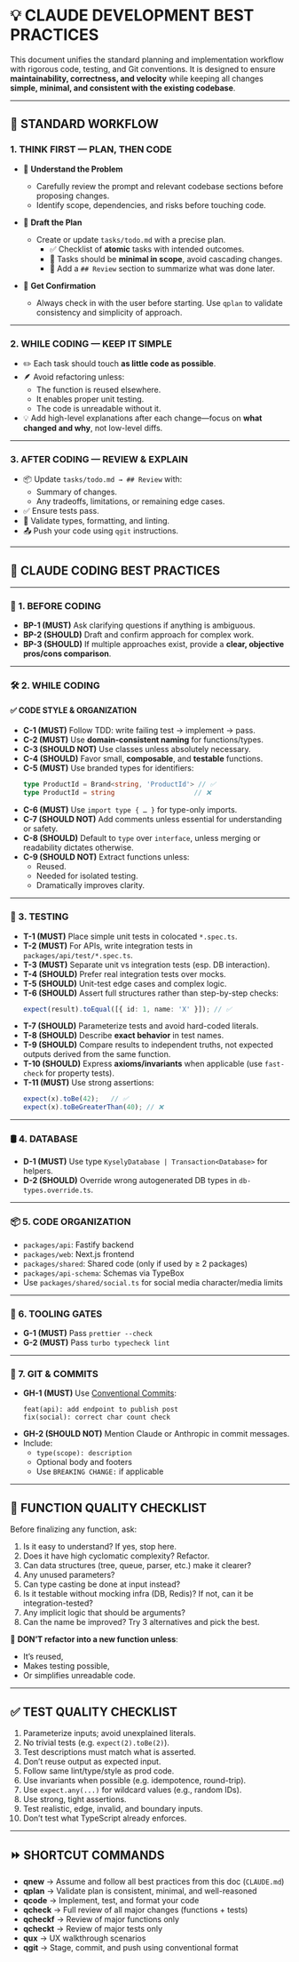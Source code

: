# 💡 CLAUDE DEVELOPMENT BEST PRACTICES

This document unifies the standard planning and implementation workflow with rigorous code, testing, and Git conventions. It is designed to ensure **maintainability, correctness, and velocity** while keeping all changes **simple, minimal, and consistent with the existing codebase**.

---

## 🔁 STANDARD WORKFLOW

### 1. THINK FIRST — PLAN, THEN CODE

- 📖 **Understand the Problem**
  - Carefully review the prompt and relevant codebase sections before proposing changes.
  - Identify scope, dependencies, and risks before touching code.

- 📄 **Draft the Plan**
  - Create or update `tasks/todo.md` with a precise plan.
    - ✅ Checklist of **atomic** tasks with intended outcomes.
    - 🚧 Tasks should be **minimal in scope**, avoid cascading changes.
    - 🧠 Add a `## Review` section to summarize what was done later.

- 🧾 **Get Confirmation**
  - Always check in with the user before starting. Use `qplan` to validate consistency and simplicity of approach.

---

### 2. WHILE CODING — KEEP IT SIMPLE

- ✏️ Each task should touch **as little code as possible**.
- 🪶 Avoid refactoring unless:
  - The function is reused elsewhere.
  - It enables proper unit testing.
  - The code is unreadable without it.
- 💡 Add high-level explanations after each change—focus on **what changed and why**, not low-level diffs.

---

### 3. AFTER CODING — REVIEW & EXPLAIN

- 📦 Update `tasks/todo.md → ## Review` with:
  - Summary of changes.
  - Any tradeoffs, limitations, or remaining edge cases.
- ✅ Ensure tests pass.
- 🧪 Validate types, formatting, and linting.
- 📤 Push your code using `qgit` instructions.

---

## 🧠 CLAUDE CODING BEST PRACTICES

---

### 🧱 1. BEFORE CODING

- **BP-1 (MUST)** Ask clarifying questions if anything is ambiguous.
- **BP-2 (SHOULD)** Draft and confirm approach for complex work.
- **BP-3 (SHOULD)** If multiple approaches exist, provide a **clear, objective pros/cons comparison**.

---

### 🛠️ 2. WHILE CODING

#### ✅ CODE STYLE & ORGANIZATION

- **C-1 (MUST)** Follow TDD: write failing test → implement → pass.
- **C-2 (MUST)** Use **domain-consistent naming** for functions/types.
- **C-3 (SHOULD NOT)** Use classes unless absolutely necessary.
- **C-4 (SHOULD)** Favor small, **composable**, and **testable** functions.
- **C-5 (MUST)** Use branded types for identifiers:
  ```ts
  type ProductId = Brand<string, 'ProductId'> // ✅
  type ProductId = string                    // ❌
  ```
- **C-6 (MUST)** Use `import type { … }` for type-only imports.
- **C-7 (SHOULD NOT)** Add comments unless essential for understanding or safety.
- **C-8 (SHOULD)** Default to `type` over `interface`, unless merging or readability dictates otherwise.
- **C-9 (SHOULD NOT)** Extract functions unless:
  - Reused.
  - Needed for isolated testing.
  - Dramatically improves clarity.

---

### 🧪 3. TESTING

- **T-1 (MUST)** Place simple unit tests in colocated `*.spec.ts`.
- **T-2 (MUST)** For APIs, write integration tests in `packages/api/test/*.spec.ts`.
- **T-3 (MUST)** Separate unit vs integration tests (esp. DB interaction).
- **T-4 (SHOULD)** Prefer real integration tests over mocks.
- **T-5 (SHOULD)** Unit-test edge cases and complex logic.
- **T-6 (SHOULD)** Assert full structures rather than step-by-step checks:
  ```ts
  expect(result).toEqual([{ id: 1, name: 'X' }]); // ✅
  ```
- **T-7 (SHOULD)** Parameterize tests and avoid hard-coded literals.
- **T-8 (SHOULD)** Describe **exact behavior** in test names.
- **T-9 (SHOULD)** Compare results to independent truths, not expected outputs derived from the same function.
- **T-10 (SHOULD)** Express **axioms/invariants** when applicable (use `fast-check` for property tests).
- **T-11 (MUST)** Use strong assertions:
  ```ts
  expect(x).toBe(42);   // ✅
  expect(x).toBeGreaterThan(40); // ❌
  ```

---

### 🛢️ 4. DATABASE

- **D-1 (MUST)** Use type `KyselyDatabase | Transaction<Database>` for helpers.
- **D-2 (SHOULD)** Override wrong autogenerated DB types in `db-types.override.ts`.

---

### 📦 5. CODE ORGANIZATION

- `packages/api`: Fastify backend
- `packages/web`: Next.js frontend
- `packages/shared`: Shared code (only if used by ≥ 2 packages)
- `packages/api-schema`: Schemas via TypeBox
- Use `packages/shared/social.ts` for social media character/media limits

---

### 🔧 6. TOOLING GATES

- **G-1 (MUST)** Pass `prettier --check`
- **G-2 (MUST)** Pass `turbo typecheck lint`

---

### 🧾 7. GIT & COMMITS

- **GH-1 (MUST)** Use [Conventional Commits](https://www.conventionalcommits.org/en/v1.0.0):
  ```
  feat(api): add endpoint to publish post
  fix(social): correct char count check
  ```
- **GH-2 (SHOULD NOT)** Mention Claude or Anthropic in commit messages.
- Include:
  - `type(scope): description`
  - Optional body and footers
  - Use `BREAKING CHANGE:` if applicable

---

## 🧠 FUNCTION QUALITY CHECKLIST

Before finalizing any function, ask:

1. Is it easy to understand? If yes, stop here.
2. Does it have high cyclomatic complexity? Refactor.
3. Can data structures (tree, queue, parser, etc.) make it clearer?
4. Any unused parameters?
5. Can type casting be done at input instead?
6. Is it testable without mocking infra (DB, Redis)? If not, can it be integration-tested?
7. Any implicit logic that should be arguments?
8. Can the name be improved? Try 3 alternatives and pick the best.

🚫 **DON’T refactor into a new function unless**:
- It’s reused,
- Makes testing possible,
- Or simplifies unreadable code.

---

## ✅ TEST QUALITY CHECKLIST

1. Parameterize inputs; avoid unexplained literals.
2. No trivial tests (e.g. `expect(2).toBe(2)`).
3. Test descriptions must match what is asserted.
4. Don’t reuse output as expected input.
5. Follow same lint/type/style as prod code.
6. Use invariants when possible (e.g. idempotence, round-trip).
7. Use `expect.any(...)` for wildcard values (e.g., random IDs).
8. Use strong, tight assertions.
9. Test realistic, edge, invalid, and boundary inputs.
10. Don’t test what TypeScript already enforces.

---

## ⏩ SHORTCUT COMMANDS

- **qnew** → Assume and follow all best practices from this doc (`CLAUDE.md`)
- **qplan** → Validate plan is consistent, minimal, and well-reasoned
- **qcode** → Implement, test, and format your code
- **qcheck** → Full review of all major changes (functions + tests)
- **qcheckf** → Review of major functions only
- **qcheckt** → Review of major tests only
- **qux** → UX walkthrough scenarios
- **qgit** → Stage, commit, and push using conventional format